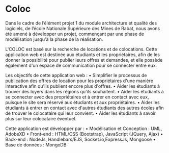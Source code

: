 # Coloc
Dans le cadre de l’élément projet 1 du module architecture et qualité des logiciels, de l’école Nationale Supérieure des Mines de Rabat, nous avons été amené à développer un projet, commençant par une phase de modélisation jusqu'à la phase de la réalisation. 

L'COLOC est basé sur la recherche de locations et de colocations. Cette application web est destinée aux étudiants et les propriétaires, afin de les donner la possibilité pour publier leurs offres et demandes, et elle possède également d'un espace de communication pour se connecter entre eux.

Les objectifs de cette application web :
• Simplifier le processus de publication des offres de location pour les propriétaires d'une manière interactive afin qu'ils publient encore plus d'offres.
• Aider les étudiants à trouver des loyers dans les régions qu'ils souhaitent.
• Aider les étudiants à se connecter avec des propriétaires et à entrer en contact avec eux, puisque le site sera réservé aux étudiants et aux propriétaires.
• Aider les étudiants à entrer en contact avec d'autres étudiants des autres écoles afin de trouver le colocataire qui leur convient.
• Aider les étudiants à savoir plus sur leur colocataire éventuel.

Cette application est développer par :
• Modélisation et Conception : UML, AdobeXD 
• Front-end : HTML/CSS (Bootstrap), JavaScript (JQuery, Ajax)
• Back-end : NodeJs, Handlebars/EJS, Socket.io,ExpressJs, Mongoose
• Base de données : MongoDB 
